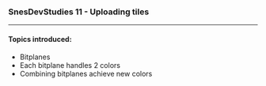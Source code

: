 ### SnesDevStudies 11 - Uploading tiles

---

#### Topics introduced:

- Bitplanes
- Each bitplane handles 2 colors
- Combining bitplanes achieve new colors

